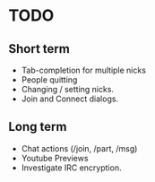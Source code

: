 TODO
====

Short term
----------
*	Tab-completion for multiple nicks
*	People quitting
*	Changing / setting nicks.
*	Join and Connect dialogs.


Long term
---------

*	Chat actions (/join, /part, /msg)
*	Youtube Previews
*	Investigate IRC encryption.
